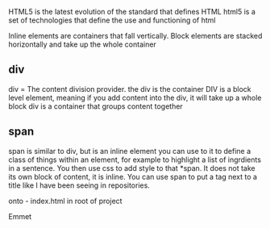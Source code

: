 HTML5 is the latest evolution of the standard that defines HTML
html5 is a set of technologies that define the use and functioning of html

Inline elements are containers that fall vertically.
Block elements are stacked horizontally and take up the whole container

## div
div = The content division provider.
the div is the container
DIV is a block level element, meaning if you add content into the div, it will take up a whole block
div is a container that groups content together

## span 
span is similar to div, but is an inline element
you can use to it to define a class of things within an element, for example to highlight a list of ingrdients in a sentence. You then use css to add style to that *span.
It does not take its own block of content, it is inline.
You can use span to put a tag next to a title like I have been seeing in repositories.

onto - index.html in root of project

Emmet